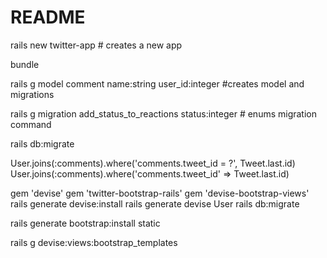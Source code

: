 # README

rails new twitter-app # creates a new app

bundle

rails g model comment name:string user_id:integer #creates model and migrations

rails g migration add_status_to_reactions status:integer # enums migration command

rails db:migrate

User.joins(:comments).where('comments.tweet_id = ?', Tweet.last.id)
User.joins(:comments).where('comments.tweet_id' => Tweet.last.id)

gem 'devise'
gem 'twitter-bootstrap-rails'
gem 'devise-bootstrap-views'
rails generate devise:install
rails generate devise User
rails db:migrate

rails generate bootstrap:install static

rails g devise:views:bootstrap_templates
